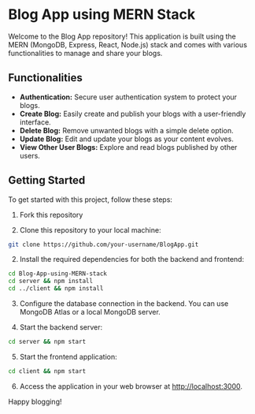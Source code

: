 # Blog App using MERN Stack

Welcome to the Blog App repository! This application is built using the MERN (MongoDB, Express, React, Node.js) stack and comes with various functionalities to manage and share your blogs.

## Functionalities

- **Authentication:** Secure user authentication system to protect your blogs.
- **Create Blog:** Easily create and publish your blogs with a user-friendly interface.
- **Delete Blog:** Remove unwanted blogs with a simple delete option.
- **Update Blog:** Edit and update your blogs as your content evolves.
- **View Other User Blogs:** Explore and read blogs published by other users.


## Getting Started

To get started with this project, follow these steps:

1. Fork this repository

1. Clone this repository to your local machine:

```bash
git clone https://github.com/your-username/BlogApp.git
```

2. Install the required dependencies for both the backend and frontend:

```bash
cd Blog-App-using-MERN-stack
cd server && npm install
cd ../client && npm install
```

3. Configure the database connection in the backend. You can use MongoDB Atlas or a local MongoDB server.

4. Start the backend server:

```bash
cd server && npm start
```

5. Start the frontend application:

```bash
cd client && npm start
```


6. Access the application in your web browser at [http://localhost:3000](http://localhost:3000).

 
Happy blogging!
